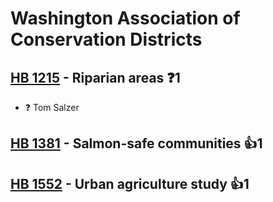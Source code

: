 # Washington Association of Conservation Districts

## [HB 1215](/bill/2023-24/hb/1215/) - Riparian areas   ❓1
* ❓ Tom Salzer

## [HB 1381](/bill/2023-24/hb/1381/) - Salmon-safe communities 👍1  

## [HB 1552](/bill/2023-24/hb/1552/) - Urban agriculture study 👍1  